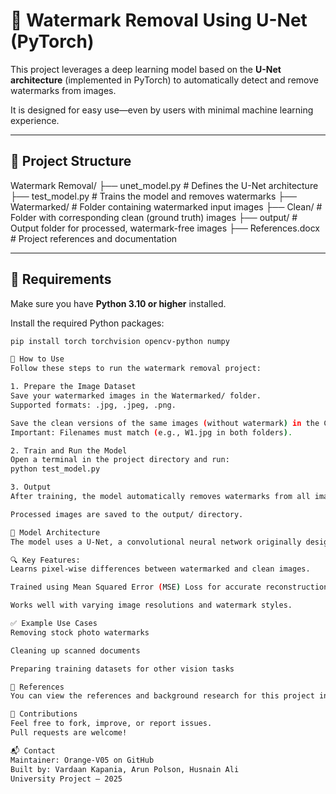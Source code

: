 # 🧼 Watermark Removal Using U-Net (PyTorch)

This project leverages a deep learning model based on the **U-Net architecture** (implemented in PyTorch) to automatically detect and remove watermarks from images.

It is designed for easy use—even by users with minimal machine learning experience.

---

## 📂 Project Structure

Watermark Removal/
├── unet_model.py # Defines the U-Net architecture
├── test_model.py # Trains the model and removes watermarks
├── Watermarked/ # Folder containing watermarked input images
├── Clean/ # Folder with corresponding clean (ground truth) images
├── output/ # Output folder for processed, watermark-free images
├── References.docx # Project references and documentation


---

## 🔧 Requirements

Make sure you have **Python 3.10 or higher** installed.

Install the required Python packages:

```bash
pip install torch torchvision opencv-python numpy

🚀 How to Use
Follow these steps to run the watermark removal project:

1. Prepare the Image Dataset
Save your watermarked images in the Watermarked/ folder.
Supported formats: .jpg, .jpeg, .png.

Save the clean versions of the same images (without watermark) in the Clean/ folder.
Important: Filenames must match (e.g., W1.jpg in both folders).

2. Train and Run the Model
Open a terminal in the project directory and run:
python test_model.py

3. Output
After training, the model automatically removes watermarks from all images in the Watermarked/ folder.

Processed images are saved to the output/ directory.

🧠 Model Architecture
The model uses a U-Net, a convolutional neural network originally designed for biomedical image segmentation.

🔍 Key Features:
Learns pixel-wise differences between watermarked and clean images.

Trained using Mean Squared Error (MSE) Loss for accurate reconstruction.

Works well with varying image resolutions and watermark styles.

✅ Example Use Cases
Removing stock photo watermarks

Cleaning up scanned documents

Preparing training datasets for other vision tasks

📄 References
You can view the references and background research for this project in the References.docx file.

🤝 Contributions
Feel free to fork, improve, or report issues.
Pull requests are welcome!

📬 Contact
Maintainer: Orange-V05 on GitHub
Built by: Vardaan Kapania, Arun Polson, Husnain Ali
University Project – 2025

